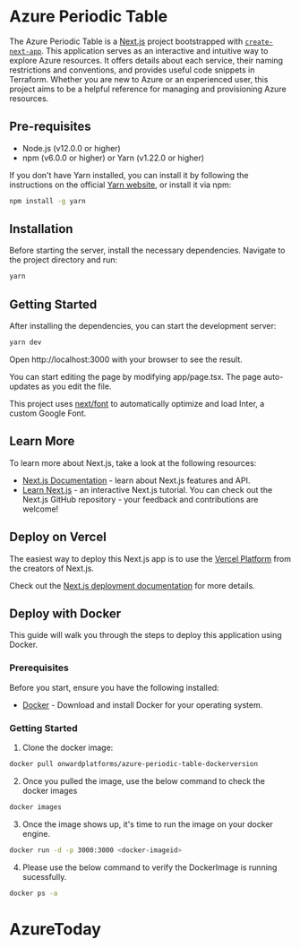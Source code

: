# Azure Periodic Table

The Azure Periodic Table is a [Next.js](https://nextjs.org/) project bootstrapped with [`create-next-app`](https://github.com/vercel/next.js/tree/canary/packages/create-next-app). This application serves as an interactive and intuitive way to explore Azure resources. It offers details about each service, their naming restrictions and conventions, and provides useful code snippets in Terraform. Whether you are new to Azure or an experienced user, this project aims to be a helpful reference for managing and provisioning Azure resources.

## Pre-requisites

- Node.js (v12.0.0 or higher)
- npm (v6.0.0 or higher) or Yarn (v1.22.0 or higher)

If you don't have Yarn installed, you can install it by following the instructions on the official [Yarn website](https://classic.yarnpkg.com/en/docs/install), or install it via npm:

```bash
npm install -g yarn
```

## Installation

Before starting the server, install the necessary dependencies. Navigate to the project directory and run:

```bash
yarn
```

## Getting Started

After installing the dependencies, you can start the development server:

```bash
yarn dev
```

Open http://localhost:3000 with your browser to see the result.

You can start editing the page by modifying app/page.tsx. The page auto-updates as you edit the file.

This project uses [next/font](https://nextjs.org/docs/pages/building-your-application/optimizing/fonts) to automatically optimize and load Inter, a custom Google Font.

## Learn More

To learn more about Next.js, take a look at the following resources:

- [Next.js Documentation](https://nextjs.org/docs) - learn about Next.js features and API.
- [Learn Next.js](https://nextjs.org/learn/foundations/about-nextjs) - an interactive Next.js tutorial.
  You can check out the Next.js GitHub repository - your feedback and contributions are welcome!

## Deploy on Vercel

The easiest way to deploy this Next.js app is to use the [Vercel Platform](https://vercel.com/new?utm_medium=default-template&filter=next.js&utm_source=create-next-app&utm_campaign=create-next-app-readme) from the creators of Next.js.

Check out the [Next.js deployment documentation](https://nextjs.org/docs/pages/building-your-application/deploying) for more details.

## Deploy with Docker

This guide will walk you through the steps to deploy this application using Docker.

### Prerequisites

Before you start, ensure you have the following installed:

- [Docker](https://docs.docker.com/engine/install/) - Download and install Docker for your operating system.

### Getting Started

1. Clone the docker image:

```bash
docker pull onwardplatforms/azure-periodic-table-dockerversion
```
2. Once you pulled the image, use the below command to check the docker images

```bash
docker images
```
3. Once the image shows up, it's time to run the image on your docker engine.

```bash
docker run -d -p 3000:3000 <docker-imageid>
```
4. Please use the below command to verify the DockerImage is running sucessfully.

```bash
docker ps -a
```
# AzureToday
